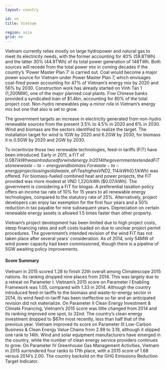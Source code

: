 ```yaml
---
layout: country

id: vn
title: Vietnam

region: asia
grid: on
---
```

Vietnam currently relies mostly on large hydropower and natural gas to meet its electricity needs, with the former accounting for 40% (59.8TWh) and the latter 30% (44.9TWh) of its total power generation of 148TWh. Both sources will recede from the total power mix in coming decades if the country’s ‘Power Master Plan 7’ is carried out. 
Coal would become a major power source for Vietnam under Power Master Plan 7, which envisages coal-fired power accounting for 47% of Vietnam’s energy mix by 2020 and 56% by 2030. Construction work has already started on Vinh Tan 1 (1,200MW), one of the major planned coal plants. Five Chinese banks provided a syndicated loan of $1.4bn, accounting for 80% of the total project cost. Non-hydro renewables play a minor role in Vietnam’s energy mix but one that also is set to grow. 

The government targets an increase in electricity generated from non-hydro renewable sources from the present 3.5% to 4.5% in 2020 and 6% in 2030. Wind and biomass are the sectors identified to realize the target. The installation target for wind is 1GW by 2020 and 6.2GW by 2030; for biomass it is 0.5GW by 2020 and 2GW by 2030.

To incentivize those two renewable technologies, feed-in tariffs (FiT) have been introduced. Early in 2011, a FiT of $0.087/kWh was introduced for wind energy. In 2014 the government extended FiTs to new waste-to-energy and biomass. For waste-to-energy projects using solid waste, a FiT as high as VND 2,114/kWh ($0.1/kWh) was offered. For biomass-fueled combined heat and power projects, the FiT provided was more modest at VND 1,220/kWh ($0.07/kWh). The government is considering a FiT for biogas. 
A preferential taxation policy offers an income tax rate of 10% for 15 years to all renewable energy technologies, compared to the statutory rate of 25%. Alternatively, project developers can enjoy tax exemption for the first four years and a 50% reduction in tax payable for nine subsequent years. Depreciation on certain renewable energy assets is allowed 1.5 times faster than other property. 

Vietnam’s project development has been limited due to high project costs, steep financing rates and soft costs loaded on due to unclear project permit procedures. The government’s intended revision of the wind FiT has not taken place after several years’ consideration. As of 2014, only 54MW of wind power capacity had been commissioned, though there is a pipeline of 5GW awaiting policy improvements.

#### Score Summary

Vietnam in 2015 scored 1.28 to finish 22th overall among Climatescope 2015 nations. Its ranking dropped nine places from 2014.  This was largely due to a retreat on Parameter I.
Vietnam’s 2015 score on Parameter I Enabling Framework was 1.05, compared with 1.33 in 2014. Although the country introduced feed-in tariffs to the biomass and waste-to-energy sector in 2014, its wind feed-in-tariff has been ineffective so far and an anticipated revision did not materialize.
On Parameter II Clean Energy Investment & Climate Financing, Vietnam’s 2015 score was little changed from 2014 and its ranking improved one spot, to 32nd. The country’s clean energy investment dropped to $67m most recently, less than half that of the previous year. 
Vietnam improved its score on Parameter III Low-Carbon Business & Clean Energy Value Chains from 2.99 to 3.19, although it slipped one rank to 14th. Wind and solar equipment manufacturers have emerged in the country, while the number of clean energy service providers continues to grow.
On Parameter IV Greenhouse Gas Management Activities, Vietnam in 2015 surrendered four ranks to 17th place, with a 2015 score of 1.68 versus 2014’s 2.00.  The country backslid on the GHG Emissions Reduction Target Indicator.
